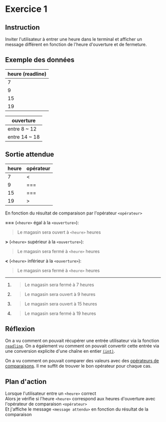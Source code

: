 # Exercice 1

## Instruction

Inviter l'utilisateur à entrer une heure dans le terminal et afficher un message
différent en fonction de l'heure d'ouverture et de fermeture.

## Exemple des données

| heure (readline) |
| ---------------- |
| 7                |
| 9                |
| 15               |
| 19               |

| ouverture     |
| ------------- |
| entre 8 ~ 12  |
| entre 14 ~ 18 |

## Sortie attendue

| heure | opérateur |
| ----- | --------- |
| 7     | <         |
| 9     | ===       |
| 15    | ===       |
| 19    | >         |

En fonction du résultat de comparaison par l'opérateur `<opérateur>`

**===** (`<heure>` égal à la `<ouverture>`):

> Le magasin sera ouvert à `<heure>` heures

**>** (`<heure>` supérieur à la `<ouverture>`):

> Le magasin sera fermé à `<heure>` heures

**<** (`<heure>` inférieur à la `<ouverture>`):

> Le magasin sera fermé à `<heure>` heures

---

1. > Le magasin sera fermé à 7 heures
2. > Le magasin sera ouvert à 9 heures
3. > Le magasin sera ouvert à 15 heures
4. > Le magasin sera fermé à 19 heures

## Réflexion

On a vu comment on pouvait récupérer une entrée utilisateur via la fonction
[`readline`](https://www.php.net/manual/fr/function.readline.php). On a
également vu comment on pouvait convertir cette entrée via une conversion
explicite d'une chaîne en entier [`(int)`](https://www.php.net/manual/fr/language.types.integer.php#language.types.integer.casting).

On a vu comment on pouvait comparer des valeurs avec des [opérateurs de comparaisons](https://www.php.net/manual/fr/language.operators.comparison.php).
Il me suffit de trouver le bon opérateur pour chaque cas.

## Plan d'action

Lorsque l'utilisateur entre un `<heure>` correct  
Alors je vérifie si l'heure `<heure>` correspond aux heures d'ouverture avec l'opérateur de comparaison `<opérateur>`  
Et j'affiche le message `<message attendu>` en fonction du résultat de la comparaison
